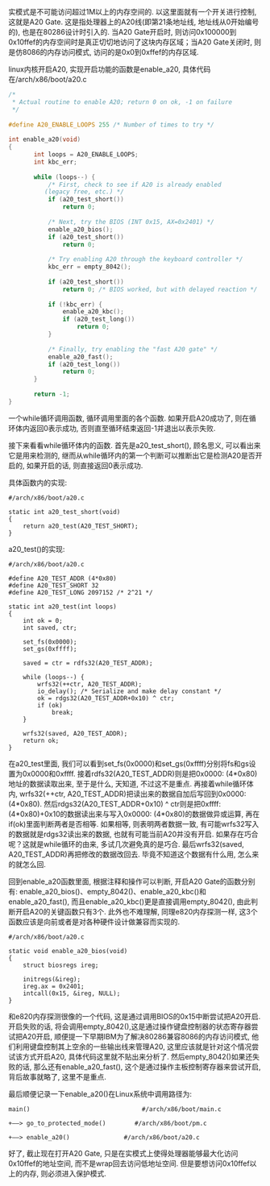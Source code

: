 实模式是不可能访问超过1M以上的内存空间的. 以这里面就有一个开关进行控制, 这就是A20 Gate. 这是指处理器上的A20线(即第21条地址线, 地址线从0开始编号的), 也是在80286设计时引入的. 当A20 Gate开启时, 则访问0x100000到0x10ffef的内存空间时是真正切切地访问了这块内存区域；当A20 Gate关闭时, 则是仿8086的内存访问模式, 访问的是0x0到0xffef的内存区域. 

linux内核开启A20, 实现开启功能的函数是enable\_a20, 具体代码在/arch/x86/boot/a20.c

```cpp
/*
 * Actual routine to enable A20; return 0 on ok, -1 on failure
 */
 
#define A20_ENABLE_LOOPS 255 /* Number of times to try */
 
int enable_a20(void)
{
       int loops = A20_ENABLE_LOOPS;
       int kbc_err;
 
       while (loops--) {
           /* First, check to see if A20 is already enabled
          (legacy free, etc.) */
           if (a20_test_short())
               return 0;
          
           /* Next, try the BIOS (INT 0x15, AX=0x2401) */
           enable_a20_bios();
           if (a20_test_short())
               return 0;
          
           /* Try enabling A20 through the keyboard controller */
           kbc_err = empty_8042();
 
           if (a20_test_short())
               return 0; /* BIOS worked, but with delayed reaction */
   
           if (!kbc_err) {
               enable_a20_kbc();
               if (a20_test_long())
                   return 0;
           }
          
           /* Finally, try enabling the "fast A20 gate" */
           enable_a20_fast();
           if (a20_test_long())
               return 0;
       }
      
       return -1;
}
```

一个while循环调用函数, 循环调用里面的各个函数. 如果开启A20成功了, 则在循环体内返回0表示成功, 否则直至循环结束返回-1并退出以表示失败. 

接下来看看while循环体内的函数. 首先是a20\_test\_short(), 顾名思义, 可以看出来它是用来检测的, 继而从while循环内的第一个判断可以推断出它是检测A20是否开启的, 如果开启的话, 则直接返回0表示成功. 

具体函数内的实现: 

```
#/arch/x86/boot/a20.c

static int a20_test_short(void)
{
    return a20_test(A20_TEST_SHORT);
}
```

a20_test()的实现: 

```
#/arch/x86/boot/a20.c

#define A20_TEST_ADDR (4*0x80)
#define A20_TEST_SHORT 32
#define A20_TEST_LONG 2097152 /* 2^21 */
 
static int a20_test(int loops)
{
    int ok = 0;
    int saved, ctr;
 
    set_fs(0x0000);
    set_gs(0xffff);
 
    saved = ctr = rdfs32(A20_TEST_ADDR);
 
    while (loops--) {
        wrfs32(++ctr, A20_TEST_ADDR);
        io_delay(); /* Serialize and make delay constant */
        ok = rdgs32(A20_TEST_ADDR+0x10) ^ ctr;
        if (ok)
            break;
    }
 
    wrfs32(saved, A20_TEST_ADDR);
    return ok;
}
```

在a20\_test里面, 我们可以看到set\_fs(0x0000)和set\_gs(0xffff)分别将fs和gs设置为0x0000和0xffff. 接着rdfs32(A20\_TEST\_ADDR)则是把0x0000: (4\*0x80)地址的数据读取出来, 至于是什么, 天知道, 不过这不是重点. 再接着while循环体内, wrfs32(\+\+ctr, A20\_TEST\_ADDR)把读出来的数据自加后写回到0x0000: (4\*0x80). 然后rdgs32(A20\_TEST\_ADDR+0x10) ^ ctr则是把0xffff: (4\*0x80)+0x10的数据读出来与写入0x0000: (4\*0x80)的数据做异或运算, 再在if(ok)里面判断两者是否相等. 如果相等, 则表明两者数据一致, 有可能wrfs32写入的数据就是rdgs32读出来的数据, 也就有可能当前A20并没有开启. 如果存在巧合呢？这就是while循环的由来, 多试几次避免真的是巧合. 最后wrfs32(saved, A20\_TEST\_ADDR)再把修改的数据改回去. 毕竟不知道这个数据有什么用, 怎么来的就怎么回. 

回到enable\_a20函数里面, 根据注释和操作可以判断, 开启A20 Gate的函数分别有: enable\_a20\_bios()、empty\_8042()、enable\_a20\_kbc()和enable\_a20\_fast(), 而且enable\_a20\_kbc()更是直接调用empty\_8042(), 由此判断开启A20的关键函数只有3个. 此外也不难理解, 同理e820内存探测一样, 这3个函数应该是向前或者是对各种硬件设计做兼容而实现的. 

```
#/arch/x86/boot/a20.c

static void enable_a20_bios(void)
{
    struct biosregs ireg;
 
    initregs(&ireg);
    ireg.ax = 0x2401;
    intcall(0x15, &ireg, NULL);
}
```

和e820内存探测很像的一个代码, 这是通过调用BIOS的0x15中断尝试把A20开启. 开启失败的话, 将会调用empty\_8042(),这是通过操作键盘控制器的状态寄存器尝试把A20开启, 顺便提一下早期IBM为了解决80286兼容8086的内存访问模式, 他们利用键盘控制其上空余的一些输出线来管理A20, 这里应该就是针对这个情况尝试该方式开启A20, 具体代码这里就不贴出来分析了. 然后empty\_8042()如果还失败的话, 那么还有enable\_a20\_fast(), 这个是通过操作主板控制寄存器来尝试开启, 背后故事就略了, 这里不是重点. 

最后顺便记录一下enable\_a20()在Linux系统中调用路径为: 

```
main()                               #/arch/x86/boot/main.c

+——> go_to_protected_mode()        #/arch/x86/boot/pm.c

+——> enable_a20()               #/arch/x86/boot/a20.c
```

好了, 截止现在打开A20 Gate, 只是在实模式上使得处理器能够最大化访问0x10ffef的地址空间, 而不是wrap回去访问低地址空间. 但是要想访问0x10ffef以上的内存, 则必须进入保护模式. 
